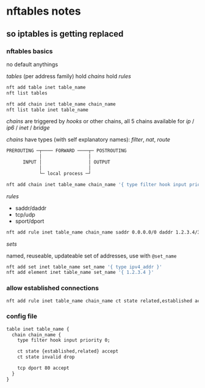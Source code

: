 # nftables notes

## so iptables is getting replaced

### nftables basics

no default anythings

_tables_ (per address family) hold _chains_ hold _rules_

```sh
nft add table inet table_name
nft list tables

nft add chain inet table_name chain_name
nft list table inet table_name
```

_chains_ are triggered by _hooks_ or other chains,
all 5 chains available for _ip_ / _ip6_ / _inet_ / _bridge_

_chains_ have types (with self explanatory names): _filter_, _nat_, _route_

```txt
PREROUTING ─┬──── FORWARD ────┬─ POSTROUTING
            │                 │
      INPUT │                 │ OUTPUT
            │                 │
            └─ local process ─┘
```

```sh
nft add chain inet table_name chain_name '{ type filter hook input priority 0 policy accept; }'
```

_rules_

- saddr/daddr
- tcp/udp
- sport/dport

```sh
nft add rule inet table_name chain_name saddr 0.0.0.0/0 daddr 1.2.3.4/32 tcp dport 80 accet
```

_sets_

named, reuseable, updateable set of addresses,
use with `@set_name`

```sh
nft add set inet table_name set_name '{ type ipv4_addr }'
nft add element inet table_name set_name '{ 1.2.3.4 }'
```

### allow established connections

```sh
nft add rule inet table_name chain_name ct state related,established accept
```

### config file

```txt
table inet table_name {
  chain chain_name {
    type filter hook input priority 0;

    ct state {established,related} accept
    ct state invalid drop

    tcp dport 80 accept
  }
}
```
